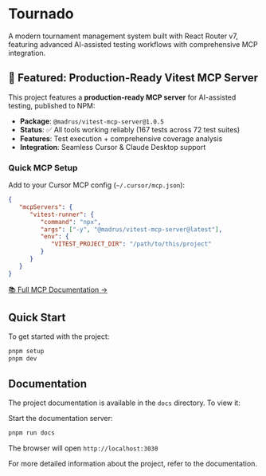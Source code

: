 # Tournado

A modern tournament management system built with React Router v7, featuring advanced AI-assisted testing workflows with comprehensive MCP integration.

## 🚀 Featured: Production-Ready Vitest MCP Server

This project features a **production-ready MCP server** for AI-assisted testing, published to NPM:

- **Package**: `@madrus/vitest-mcp-server@1.0.5`
- **Status**: ✅ All tools working reliably (167 tests across 72 test suites)
- **Features**: Test execution + comprehensive coverage analysis
- **Integration**: Seamless Cursor & Claude Desktop support

### Quick MCP Setup

Add to your Cursor MCP config (`~/.cursor/mcp.json`):

```json
{
   "mcpServers": {
      "vitest-runner": {
         "command": "npx",
         "args": ["-y", "@madrus/vitest-mcp-server@latest"],
         "env": {
            "VITEST_PROJECT_DIR": "/path/to/this/project"
         }
      }
   }
}
```

[📚 Full MCP Documentation →](docs/testing/vitest-mcp.md)

## Quick Start

To get started with the project:

```sh
pnpm setup
pnpm dev
```

## Documentation

The project documentation is available in the `docs` directory. To view it:

Start the documentation server:

```sh
pnpm run docs
```

The browser will open `http://localhost:3030`

For more detailed information about the project, refer to the documentation.
